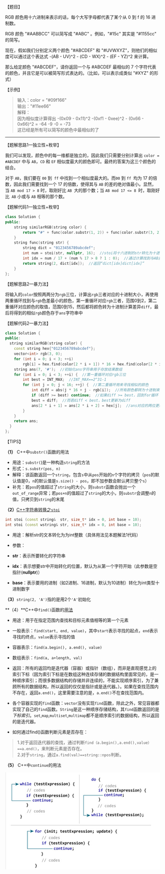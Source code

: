 【题目】

RGB 颜色用十六进制来表示的话，每个大写字母都代表了某个从 0 到 f 的 16 进制数。

RGB 颜色 "#AABBCC" 可以简写成 "#ABC" 。例如，"#15c" 其实是 "#1155cc" 的简写。

现在，假如我们分别定义两个颜色 "#ABCDEF" 和 "#UVWXYZ"，则他们的相似度可以通过这个表达式 -(AB - UV)^2 - (CD - WX)^2 - (EF - YZ)^2 来计算。

那么给定颜色 "#ABCDEF"，请你返回一个与 #ABCDEF 最相似的 7 个字符代表的颜色，并且它是可以被简写形式表达的。（比如，可以表示成类似 "#XYZ" 的形式）

【示例】

> 输入：color = "#09f166"  
> 输出："#11ee66"  
> 解释：   
> 因为相似度计算得出 -(0x09 - 0x11)^2 -(0xf1 - 0xee)^2 - (0x66 - 0x66)^2 = -64 -9 -0 = -73  
> 这已经是所有可以简写的颜色中最相似的了

---

【题解思路1—独立性+枚举】

我们可以发现，颜色中的每一维都是独立的，因此我们只需要分别计算出 `color = #ABCDEF` 中与 `AB`，`CD` 和 `EF` 相似度最大的颜色即可。最终的答案为这三个颜色的结合。

对于 `AB`，我们要在 `00` 到` ff` 中找到一个相似度最大的。而`00` 到 `ff `均为 17 的倍数，因此我们需要找到一个 17 的倍数，使得其与 `AB` 的差的绝对值最小。显然，当 `AB mod 17 > 8` 时，取刚好比 `AB `大的那个数；当 `AB mod 17 <= 8 `时，取刚好比` AB` 小或与 `AB` 相等的那个数。

【题解代码1—独立性+枚举】

```c++
class Solution {
public:
    string similarRGB(string color) {
        return "#" + func(color.substr(1, 2)) + func(color.substr(3, 2)) + func(color.substr(5, 2));  //color.substr(1, 2)：返回color中从1开始的2个字符的拷贝
    }
    string func(string str) {
        string dict = "0123456789abcdef";
        int num = stoi(str, nullptr, 16);  //stoi将十六进制的str转化为十进制
        int idx = num / 17 + (num % 17 > 8 ? 1 : 0);  //通过计算找到与AB差值最小的数
        return string(2, dict[idx]);  //返回“dict[idx]dict[idx]”
    }
};
```

【题解思路2—暴力法】

将输入的`color`按照两两分为`rgb`三位，计算出`rgb`三者对应的十进制大小，再使用两重循环找到与`rgb`色差最小的颜色，第一重循环对应`rgb`三者，范围0到2，第二重循环对应颜色的取值，范围0到15，然后都将颜色转为十进制计算差异`diff`，最后将得到的相似`rgb`颜色存于`ans`字符串中

【题解代码2—暴力法】

```c++
class Solution {
public:
  string similarRGB(string color) {
    const string hex{"0123456789abcdef"};
    vector<int> rgb(3, 0);
    for (int i = 0; i < 3; ++i)
        rgb[i] = hex.find(color[2 * i + 1]) * 16 + hex.find(color[2 * i + 2]);  //将color两位两位转成十进制，存于rgb中
    string ans(7, '#');  //初始化ans字符串用于存放结果数组
    for (int i = 0; i < 3; ++i) {  //第一重循环对应rgb三位
        int best = INT_MAX;  //INT_MAX==2^31-1
        for (int j = 0; j < 16; ++j) {  //第二重循环用来寻找相似的颜色
            int diff = abs(j * 16 + j - rgb[i]);  //所有颜色都转为十进制来计算差异
            if (diff >= best) continue;  //如果diff >= best，回到for循环
            best = diff;  //而若diff < best，best更新为diff
            ans[2 * i + 1] = ans[2 * i + 2] = hex[j];  //ans对应的两位更新为当前最相似的颜色代码，在rgb各自循环结束后，最终ans对应的即为最相似的颜色
        }
    }
    return ans;
  }
};
```

【TIPS】

**（1）** C++中`substr()`函数的用法

* 用途：`substr(`)是一种构造`string`的方法
* 形式：`s.substr(pos, n)`
* 解释：该函数返回一个`string`，包含`s`中从`pos`开始的`n`个字符的拷贝（`pos`的默认值是0，`n`的默认值是`s.size() - pos`，即不加参数会默认拷贝整个`s`）
* 补充：若`pos`的值超过了`string`的大小，则`substr`函数会抛出一个`out_of_range`异常；若`pos+n`的值超过了`string`的大小，则`substr`会调整`n`的值，只拷贝到`string`的末尾

**（2）**[C++字符串转换之`stoi`](https://blog.csdn.net/baidu_34884208/article/details/88342844)

```c++
int stoi (const string&  str, size_t* idx = 0, int base = 10);
int stoi (const wstring& str, size_t* idx = 0, int base = 10);
```

* 用途：解析str的文本转化为为int整数（具体用法见本题解法1代码）

* 参数：
* **str**：表示所要转化的字符串 
* **idx**：表示想要str中开始转化的位置，默认为从第一个字符开始（此参数是空指针(**nullptr**)）
* **base**：表示要用的进制（如2进制、16进制，默认为10进制）转化为int类型十进制数字

**（3）**`string(2, 'A')`指的是用2个`'A'`初始化

**（4）**C++中`find()`函数的[用法](https://blog.csdn.net/m0_37691414/article/details/86813102)

* 用途：用于在指定范围内查找和目标元素值相等的第一个元素

* 一般表示：`find(start, end, value)`，其中`start`表示寻找的起点，`end`表示寻找的终点，`value`表示寻找的值

* 容器表示：`find(a.begin(), a.end(), value)`

* 数组表示：`find(a, a+length, val)`

* 返回：所有的返回均是迭代器（容器）或指针（数组），而非是直观感觉上的索引下标（因为索引下标是在数组这种连续存储的数据结构里面常见的，是一种顺序索引；而很多数据结构的存储并非连续的，不能实现顺序索引，为了兼顾所有的数据结构，所以返回的仅仅是指针或是迭代器。）。如果在查找范围内不存在，返回`a.end()`，这里需要注意的是，`a.end()`不在查找范围内。

* 各个容器实现的`find`函数：`vector`没有实现`find`函数，除此之外，常见容器都实现了自己的`find`函数。`String`是这一种顺序存储结构，其`find`函数返回的是*下标索引*。`set`,`map`,`multiset`,`multimap`都不是顺序索引的数据结构，所以返回的是迭代器。

* 如何通过find()函数判断元素是否存在：  

>1.对于返回迭代器的查找，通过判断`find（a.begin(),a.end(),value）==a.end()`，来判断元素是否存在。    
2.对于`string`，通过`a.find(val)==string::npos`判断。

**（5）** C++中`continue`的用法

![](https://github.com/Yorkzhang19961122/LeetCodeNotebook/blob/main/%E6%95%B0%E5%AD%A6/800.%E7%9B%B8%E4%BC%BCRGB%E9%A2%9C%E8%89%B2_E/800.png)

